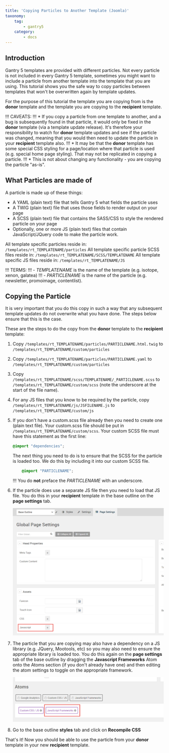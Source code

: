 ```yaml
---
title: 'Copying Particles to Another Template (Joomla)'
taxonomy:
    tag:
        - gantry5
    category:
        - docs
---
```


## Introduction

Gantry 5 templates are provided with different particles. Not every particle is not included in every Gantry 5 template, sometimes you might want to include a particle from another template into the template that you are using. This tutorial shows you the safe way to copy particles between templates that won't be overwritten again by template updates.

For the purpose of this tutorial the template you are copying from is the **donor** template and the template you are copying to the **recipient** template.

!!! CAVEATS: 
!!! * If you copy a particle from one template to another, and a bug is subsequently found in that particle, it would only be fixed in the **donor** template (via a template update release). It's therefore your responsibility to watch for **donor** template updates and see if the particle was changed, meaning that you would then need to update the particle in your **recipient** template also.
!!! * It may be that the **donor** template has some special CSS styling for a page/location where that particle is used (e.g. special home page styling). That may not be replicated in copying a particle.
!!! * This is not about changing any functionality - you are copying the particle "as-is".

## What Particles are made of

A particle is made up of these things:

* A YAML (plain text) file that tells Gantry 5 what fields the particle uses
* A TWIG (plain text) file that uses those fields to render output on your page
* A SCSS (plain text) file that contains the SASS/CSS to style the rendered particle on your page
* Optionally, one or more JS (plain text) files that contain JavaScript/JQuery code to make the particle work.

All template specific particles reside in: `/templates/rt_TEMPLATENAME/particles`
All template specific particle SCSS files reside in: `/templates/rt_TEMPLATENAME/SCSS/TEMPLATENAME`
All template specific JS files reside in: `/templates/rt_TEMPLATENAME/JS`

!!! TERMS:
!!! - *TEMPLATENAME* is the name of the template (e.g. isotope, xenon, galatea)
!!! - *PARTICLENAME* is the name of the particle (e.g. newsletter, promoimage, contentlist).

## Copying the Particle

It is very important that you do this copy in such a way that any subsequent template updates do not overwrite what you have done. The steps below ensure that this is the case.

These are the steps to do the copy from the **donor** template to the **recipient** template:

1. Copy `/templates/rt_TEMPLATENAME/particles/PARTICLENAME.html.twig` to `/templates/rt_TEMPLATENAME/custom/particles`

2. Copy `/templates/rt_TEMPLATENAME/particles/PARTICLENAME.yaml` to `/templates/rt_TEMPLATENAME/custom/particles`

3. Copy `/templates/rt_TEMPLATENAME/scss/TEMPLATENAME/_PARTICLENAME.scss` to `/templates/rt_TEMPLATENAME/custom/scss` (note the underscore at the start of the file name).

4. For any JS files that you know to be required by the particle, copy `/templates/rt_TEMPLATENAME/js/JSFILENAME.js` to `/templates/rt_TEMPLATENAME/custom/js`

5. If you don't have a custom.scss file already then you need to create one (plain text file). Your custom.scss file should be put in `/templates/rt_TEMPLATENAME/custom/scss`. Your custom SCSS file must have this statement as the first line:

    ```css
    @import "dependencies";
    ```

    The next thing you need to do is to ensure that the SCSS for the particle is loaded too. We do this by including it into our custom SCSS file.

    ```css
        @import "PARTICLENAME";
    ```

    !!! You do **not** preface the *PARTICLENAME* with an underscore.

6. If the particle does use a separate JS file then you need to load that JS file. You do this in your **recipient** template in the base outline on the **page settings** tab.

    ![](copy-particle_1.png)

7. The particle that you are copying may also have a dependency on a JS library (e.g. JQuery, Mootools, etc) so you may also need to ensure the appropriate library is loaded too. You do this again on the **page settings** tab of the base outline by dragging the **Javascript Frameworks** Atom onto the Atoms section (if you don't already have one) and then editing the atom settings to toggle on the appropriate framework.

    ![](copy-particle_2.png)

8. Go to the base outline **styles** tab and click on **Recompile CSS**

That's it! Now you should be able to use the particle from your **donor** template in your new **recipient** template.